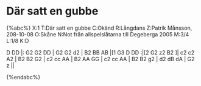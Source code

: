 # Där satt en gubbe

{%abc%}
X:1
T:Där satt en gubbe
C:Okänd
R:Långdans
Z:Patrik Månsson, 208-10-08
O:Skåne
N:Not från allspelslåtarna till Degeberga 2005
M:3/4
L:1/8
K:D

D DD |: G2 G2 DD | G2 G2 d2 | B2 BB AB |[1 G3 D DD :|[2 G2 z2 B2 ]|
c2 c2 A2 | B2 B2 G2 | c2 cc AA | B2 AA GG | c2 cc AA | B2 B2 g2 | d2 dB dA  | G2 z ||

{%endabc%}


